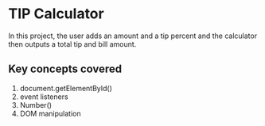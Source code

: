 # TIP Calculator

In this project, the user adds an amount and a tip percent and the calculator then outputs a total tip and bill amount.

## Key concepts covered
1. document.getElementById()
2. event listeners
3. Number()
4. DOM manipulation